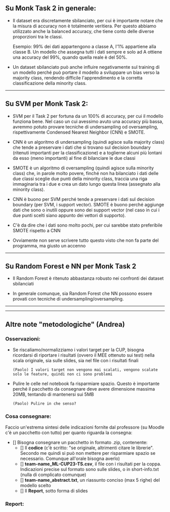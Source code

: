 ## Su Monk Task 2 in generale:

- Il dataset era discretamente sbilanciato, per cui è importante notare che la misura di accuracy
non è totalmente veritiera. Per questo abbiamo utilizzato anche la balanced accuracy, che tiene conto
delle diverse proporzioni tra le classi.

    Esempio: 99% dei dati appartengono a classe A, l'1% appartiene alla classe B. Un modello che assegna
    tutti i dati sempre e solo ad A ottiene una accuracy del 99%, quando quella reale è del 50%.

- Un dataset sbilanciato può anche influire negativamente sul training di un modello perché può portare
il modello a sviluppare un bias verso la majority class, rendendo difficile l'apprendimento e la
corretta classificazione della minority class.


---

## Su SVM per Monk Task 2:
- SVM per il Task 2 per fortuna da un 100% di accuracy, per cui il modello funziona bene. Nel caso un cui
avessimo avuto una accuracy più bassa, avremmo potuto provare tecniche di undersampling od oversampling,
rispettivamente Condensed Nearest Neighbor (CNN) e SMOTE.

- CNN è un algoritmo di undersampling (quindi agisce sulla majority class) che tende a preservare i dati
che si trovano sul decision boundary (ritenuti importanti per la classificazione) e a toglierne alcuni più
lontani da esso (meno importanti) al fine di bilanciare le due classi

- SMOTE è un algoritmo di oversampling (quindi agisce sulla minority class) che, in parole molto povere,
finché non ha bilanciato i dati delle due classi sceglie due punti della minority class, traccia una riga
immaginaria tra i due e crea un dato lungo questa linea (assegnato alla minority class).

- CNN è buono per SVM perché tende a preservare i dati sul decision boundary (per SVM, i support vector). SMOTE è
buono perché aggiunge dati che sono o inutili oppure sono dei support vector (nel caso in cui i due punti scelti
siano appunto dei vettori di supporto).

- C'è da dire che i dati sono molto pochi, per cui sarebbe stato preferibile SMOTE rispetto a CNN

- Ovviamente non serve scrivere tutto questo visto che non fa parte del programma, ma giusto un
accenno


---

## Su Random Forest e NN per Monk Task 2

- Il Random Forest è ritenuto abbastanza robusto nei confronti dei dataset sbilanciati

- In generale comunque, sia Random Forest che NN possono essere provati con tecniche di undersampling/oversampling.


---
---







## Altre note "metodologiche" (Andrea)

### Osservazioni:
- Se riscaliamo/normalizziamo i valori target per la CUP, bisogna ricordarsi di riportare i risultati (ovvero il MEE ottenuto sui test) nella scala originale, sia sulle slides, sia nel file con i risultati finali

      (Paolo) I valori target non vengono mai scalati, vengono scalate solo le feature, quindi non ci sono problemi 

- Pulire le celle nel notebook fa risparmiare spazio. Questo è importante perché il pacchetto da consegnare deve avere dimensione massima 20MB, tentando di mantenersi sui 5MB
      
      (Paolo) Pulire in che senso?

### Cosa consegnare:

Faccio un'estrema sintesi delle indicazioni fornite dal professore (su Moodle c'è un pacchetto con tutto) per quanto riguarda la consegna:

- [] Bisogna consegnare un pacchetto in formato .zip, contenente:
    - [] Il **codice** (c'è scritto: "se originale, altrimenti citare le librerie". Secondo me quindi si può non mettere per risparmiare spazio se necessario. Comunque all'orale bisogna averlo)
    - [] **team-name_ML-CUP23-TS.csv**, il file con i risultati per la coppa. Indicazioni precise sul formato sono sulle slides, o in short-info.txt (nulla di complicato comunque)
    - [] **team-name_abstract.txt**, un riassunto conciso (max 5 righe) del modello scelto
    - [] Il **Report**, sotto forma di slides

### Report:





